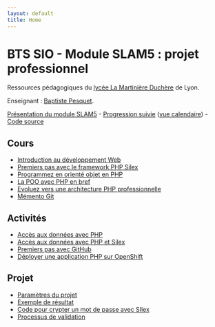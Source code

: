 ```yaml
---
layout: default
title: Home
---
```


# BTS SIO - Module SLAM5 : projet professionnel

Ressources pédagogiques du [lycée La Martinière Duchère](http://lmdsio.fr) de Lyon.

Enseignant : [Baptiste Pesquet](http://bpesquet.fr).

[Présentation du module SLAM5](presentation) - [Progression suivie](https://trello.com/b/RQkYxQv6/progression-b2slam) ([vue calendaire](https://trello.com/b/RQkYxQv6/progression-b2slam/calendar/)) - [Code source](https://github.com/lmdsio-slam5)

## Cours

* [Introduction au développement Web](lessons/introduction-developpement-web)
* [Premiers pas avec le framework PHP Silex](https://openclassrooms.com/courses/premiers-pas-avec-le-framework-php-silex)
* [Programmez en orienté objet en PHP](https://openclassrooms.com/courses/programmez-en-oriente-objet-en-php)
* [La POO avec PHP en bref](http://prof.bpesquet.fr/cours/poo-php-en-bref/)
* [Evoluez vers une architecture PHP professionnelle](https://openclassrooms.com/courses/evoluez-vers-une-architecture-php-professionnelle)
* [Mémento Git](lessons/memento-git)

## Activités

* [Accès aux données avec PHP](activities/acces-donnees-php)
* [Accès aux données avec PHP et Silex](activities/acces-donnees-php-silex)
* [Premiers pas avec GitHub](activities/premiers-pas-github)
* [Déployer une application PHP sur OpenShift](activities/deployer-application-php-openshift)

## Projet

* [Paramètres du projet](https://trello.com/b/aNWUHBD8/parametres-projets-scrum)
* [Exemple de résultat](http://oc-musicstore.herokuapp.com/)
* [Code pour crypter un mot de passe avec SIlex](https://gist.github.com/bpesquet/501c789f01e5bdeda90d)
* [Processus de validation](projects/validation)
